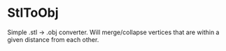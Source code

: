 # StlToObj

Simple .stl -> .obj converter. Will merge/collapse vertices that are within a given distance from each other.
